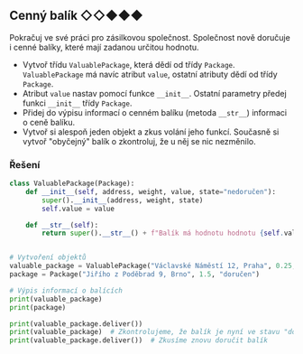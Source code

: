## Cenný balík ◇◇◆◆◆

Pokračuj ve své práci pro zásilkovou společnost. Společnost nově doručuje i cenné balíky, které mají zadanou určitou
hodnotu.

- Vytvoř třídu `ValuablePackage`, která dědí od třídy `Package`. `ValuablePackage` má navíc atribut `value`, ostatní
  atributy dědí od třídy `Package`.
- Atribut `value` nastav pomocí funkce `__init__`. Ostatní parametry předej funkci `__init__` třídy `Package`.
- Přidej do výpisu informací o cenném balíku (metoda `__str__`) informaci o ceně balíku.
- Vytvoř si alespoň jeden objekt a zkus volání jeho funkcí. Současně si vytvoř "obyčejný" balík o zkontroluj, že u něj
  se nic nezměnilo.

### Řešení

```py
class ValuablePackage(Package):
    def __init__(self, address, weight, value, state="nedoručen"):
        super().__init__(address, weight, state)
        self.value = value

    def __str__(self):
        return super().__str__() + f"Balík má hodnotu hodnotu {self.value} Kč."


# Vytvoření objektů
valuable_package = ValuablePackage("Václavské Náměstí 12, Praha", 0.25, 5000)
package = Package("Jiřího z Poděbrad 9, Brno", 1.5, "doručen")

# Výpis informací o balících
print(valuable_package)
print(package)

print(valuable_package.deliver())
print(valuable_package)  # Zkontrolujeme, že balík je nyní ve stavu "doručen"
print(valuable_package.deliver())  # Zkusíme znovu doručit balík
```